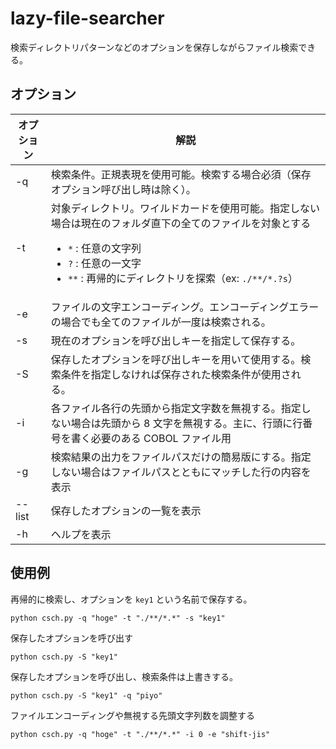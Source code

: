# lazy-file-searcher

検索ディレクトリパターンなどのオプションを保存しながらファイル検索できる。

## オプション

| オプション | 解説                                                                                                                                                                                                                                    |
| ---------- | --------------------------------------------------------------------------------------------------------------------------------------------------------------------------------------------------------------------------------------- |
| -q         | 検索条件。正規表現を使用可能。検索する場合必須（保存オプション呼び出し時は除く）。                                                                                                                                                      |
| -t         | 対象ディレクトリ。ワイルドカードを使用可能。指定しない場合は現在のフォルダ直下の全てのファイルを対象とする<br><ul><li>`*` : 任意の文字列</li><li>`?` : 任意の一文字</li> <li> `**` : 再帰的にディレクトリを探索（ex: `./**/*.?s`）</li> |
| -e         | ファイルの文字エンコーディング。エンコーディングエラーの場合でも全てのファイルが一度は検索される。                                                                                                                                      |
| -s         | 現在のオプションを呼び出しキーを指定して保存する。                                                                                                                                                                                      |
| -S         | 保存したオプションを呼び出しキーを用いて使用する。検索条件を指定しなければ保存された検索条件が使用される。                                                                                                                              |
| -i         | 各ファイル各行の先頭から指定文字数を無視する。指定しない場合は先頭から 8 文字を無視する。主に、行頭に行番号を書く必要のある COBOL ファイル用                                                                                            |
| -g         | 検索結果の出力をファイルパスだけの簡易版にする。指定しない場合はファイルパスとともにマッチした行の内容を表示                                                                                                                            |
| --list     | 保存したオプションの一覧を表示                                                                                                                                                                                                          |
| -h         | ヘルプを表示                                                                                                                                                                                                                            |

## 使用例

再帰的に検索し、オプションを `key1` という名前で保存する。

```
python csch.py -q "hoge" -t "./**/*.*" -s "key1"
```

保存したオプションを呼び出す

```
python csch.py -S "key1"
```

保存したオプションを呼び出し、検索条件は上書きする。

```
python csch.py -S "key1" -q "piyo"
```

ファイルエンコーディングや無視する先頭文字列数を調整する

```
python csch.py -q "hoge" -t "./**/*.*" -i 0 -e "shift-jis"
```
